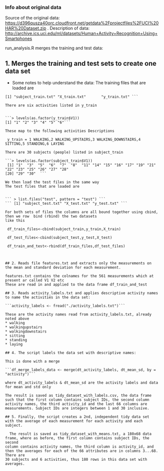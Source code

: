 ### Info about original data

Source of the original data: https://d396qusza40orc.cloudfront.net/getdata%2Fprojectfiles%2FUCI%20HAR%20Dataset.zip .
Description of data: http://archive.ics.uci.edu/ml/datasets/Human+Activity+Recognition+Using+Smartphones

run_analysis.R merges the training and test data:

## 1. Merges the training and test sets to create one data set 

* Some notes to help understand the data:
The training files that are loaded are

```> list.files("train", pattern = "train")
[1] "subject_train.txt" "X_train.txt"       "y_train.txt" ```

There are six activities listed in y_train


```> levels(as.factor(y_train$V1))
[1] "1" "2" "3" "4" "5" "6"```

These map to the following activities Descriptions

 y_train = 1 WALKING,2 WALKING_UPSTAIRS,3 WALKING_DOWNSTAIRS,4 SITTING,5 STANDING,6 LAYING
 
There are 30 subjects (people) listed in subject_train

```> levels(as.factor(subject_train$V1))
 [1] "1"  "3"  "5"  "6"  "7"  "8"  "11" "14" "15" "16" "17" "19" "21" "22" "23" "25" "26" "27" "28"
[20] "29" "30"  ```

We then load the test files in the same way
The test files that are loaded are


``` > list.files("test", pattern = "test") ```
``` [1] "subject_test.txt" "X_test.txt" "y_test.txt" ```

For both sets of files the columns are all bound together using cbind, then we row  bind (rbind) the two datasets
like this

 df_train_files<-cbind(subject_train,y_train,X_train) 

 df_test_files<-cbind(subject_test,y_test,X_test) 
 
 df_train_and_test<-rbind(df_train_files,df_test_files) 



## 2. Reads file features.txt and extracts only the measurements on the mean and standard deviation for each measurement.

features.txt contains the colnames for the 561 measurements which at present ar called V1 V2 etc
These are read in and applied to the data frame df_train_and_test

## 3. Reads activity_labels.txt and applies descriptive activity names to name the activities in the data set:

```activity_labels <- fread("./activity_labels.txt")```

These are the activity names read from activity_labels.txt, already noted above
* walking
* walkingupstairs
* walkingdownstairs
* sitting
* standing
* laying

## 4. The script labels the data set with descriptive names: 

This is done with a merge

```df_merge_labels_data <- merge(dt_activity_labels, dt_mean_sd, by = "activity")```

where dt_activity_labels & dt_mean_sd are the activity labels and data for mean and std only

The result is saved as tidy_dataset_with_labels.csv, the data frame such that the first column contains subject IDs, the second column activity names, the third activity_id and the last 66 columns are measurements. Subject IDs are integers between 1 and 30 inclusive. 

## 5. Finally, the script creates a 2nd, independent tidy data set with the average of each measurement for each activity and each subject.

  The result is saved as tidy_dataset_with_means.txt, a 180x68 data frame, where as before, the first column contains subject IDs, the second
column contains activity names, the third column is activity_id, and then the averages for each of the 66 attributes are in columns 3...68. There are
30 subjects and 6 activities, thus 180 rows in this data set with averages.

